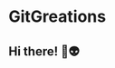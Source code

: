 # GitGreations
Hi there! 👋👽
--------------------------------------------------------------------------------------------------------------------------------------------------------------------------------------------
